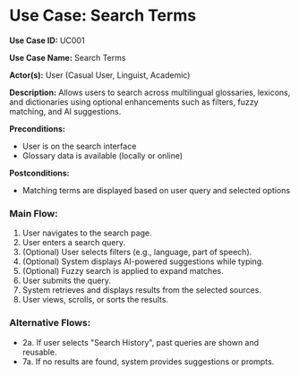 # Use Case: Search Terms

**Use Case ID:** UC001

**Use Case Name:** Search Terms

**Actor(s):** User (Casual User, Linguist, Academic)

**Description:** Allows users to search across multilingual glossaries, lexicons, and dictionaries using optional enhancements such as filters, fuzzy matching, and AI suggestions.

**Preconditions:**

- User is on the search interface
- Glossary data is available (locally or online)

**Postconditions:**

- Matching terms are displayed based on user query and selected options

### Main Flow:

1. User navigates to the search page.
2. User enters a search query.
3. (Optional) User selects filters (e.g., language, part of speech).
4. (Optional) System displays AI-powered suggestions while typing.
5. (Optional) Fuzzy search is applied to expand matches.
6. User submits the query.
7. System retrieves and displays results from the selected sources.
8. User views, scrolls, or sorts the results.

### Alternative Flows:

- 2a. If user selects "Search History", past queries are shown and reusable.
- 7a. If no results are found, system provides suggestions or prompts.

###
